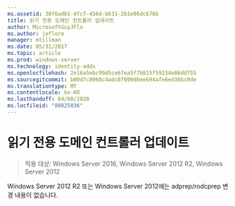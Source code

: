 ```yaml
---
ms.assetid: 38f6adb1-dfcf-456d-b631-2b1e96dc670b
title: 읽기 전용 도메인 컨트롤러 업데이트
author: MicrosoftGuyJFlo
ms.author: joflore
manager: mtillman
ms.date: 05/31/2017
ms.topic: article
ms.prod: windows-server
ms.technology: identity-adds
ms.openlocfilehash: 2e16a5ebc9945ce6fea5f7b815f59154e86dd755
ms.sourcegitcommit: b00d7c8968c4adc8f699dbee694afe6ed36bc9de
ms.translationtype: MT
ms.contentlocale: ko-KR
ms.lasthandoff: 04/08/2020
ms.locfileid: "80825036"
---
```

# <a name="read-only-domain-controller-updates"></a>읽기 전용 도메인 컨트롤러 업데이트

>적용 대상: Windows Server 2016, Windows Server 2012 R2, Windows Server 2012

Windows Server 2012 R2 또는 Windows Server 2012에는 adprep/rodcprep 변경 내용이 없습니다.  
  


